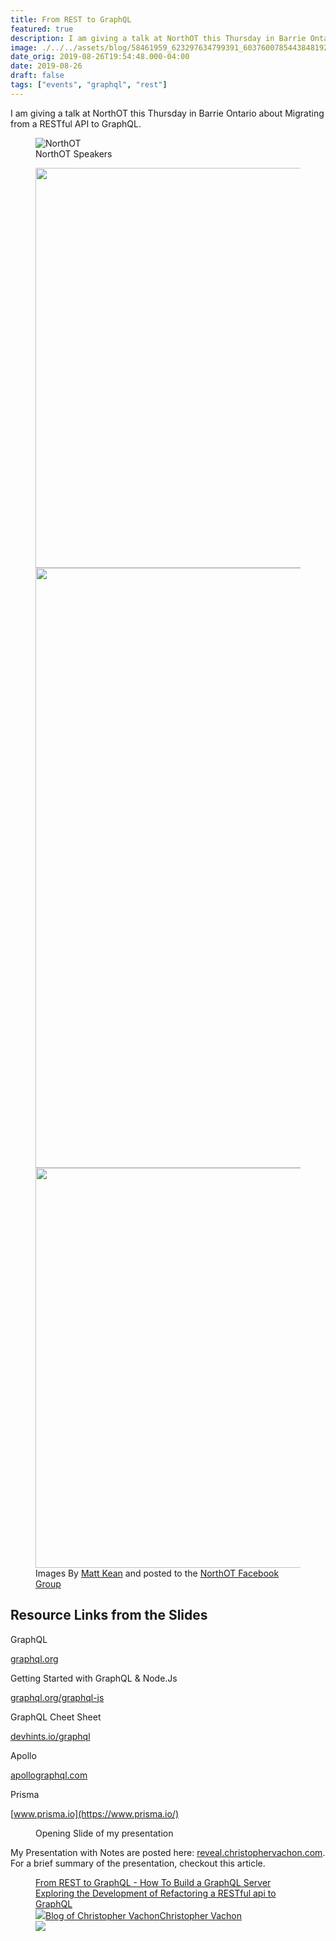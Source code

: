 ```yaml
---
title: From REST to GraphQL
featured: true
description: I am giving a talk at NorthOT this Thursday in Barrie Ontario about Migrating from a RESTful API to GraphQL.
image: ./../../assets/blog/58461959_623297634799391_6037600785443848192_o.png
date_orig: 2019-08-26T19:54:48.000-04:00
date: 2019-08-26
draft: false
tags: ["events", "graphql", "rest"]
---
```


I am giving a talk at NorthOT this Thursday in Barrie Ontario about Migrating from a RESTful API to GraphQL.

<figure class="kg-card kg-image-card kg-card-hascaption"><img src="https://blog.christophervachon.com/content/images/size/w2000/2019/08/69373385_697058100756677_4674387348333527040_o.jpg" class="kg-image" alt="NorthOT"><figcaption>NorthOT Speakers</figcaption></figure>
<figure class="kg-card kg-gallery-card kg-width-wide kg-card-hascaption"><div class="kg-gallery-container"><div class="kg-gallery-row"><div class="kg-gallery-image"><img src="https://blog.christophervachon.com/content/images/2019/09/70348829_703478956781258_6556686100432158720_n.jpg" width="960" height="640" loading="lazy" alt="" srcset="https://blog.christophervachon.com/content/images/size/w600/2019/09/70348829_703478956781258_6556686100432158720_n.jpg 600w, https://blog.christophervachon.com/content/images/2019/09/70348829_703478956781258_6556686100432158720_n.jpg 960w" sizes="(min-width: 720px) 720px"></div><div class="kg-gallery-image"><img src="https://blog.christophervachon.com/content/images/2019/09/69553483_703478916781262_2696885174330720256_n.jpg" width="640" height="960" loading="lazy" alt="" srcset="https://blog.christophervachon.com/content/images/size/w600/2019/09/69553483_703478916781262_2696885174330720256_n.jpg 600w, https://blog.christophervachon.com/content/images/2019/09/69553483_703478916781262_2696885174330720256_n.jpg 640w"></div><div class="kg-gallery-image"><img src="https://blog.christophervachon.com/content/images/2019/09/70236429_703478940114593_6136476709328781312_n.jpg" width="960" height="640" loading="lazy" alt="" srcset="https://blog.christophervachon.com/content/images/size/w600/2019/09/70236429_703478940114593_6136476709328781312_n.jpg 600w, https://blog.christophervachon.com/content/images/2019/09/70236429_703478940114593_6136476709328781312_n.jpg 960w" sizes="(min-width: 720px) 720px"></div></div></div><figcaption>Images By <a href="https://www.facebook.com/matt.kean.90">Matt Kean</a> and posted to the <a href="https://www.facebook.com/groups/NorthOT/">NorthOT Facebook Group</a></figcaption></figure>

## Resource Links from the Slides

GraphQL

[graphql.org](https://graphql.org/)

Getting Started with GraphQL & Node.Js

[graphql.org/graphql-js](https://graphql.org/graphql-js/)

GraphQL Cheet Sheet

[devhints.io/graphql](https://devhints.io/graphql)

Apollo

[apollographql.com](https://www.apollographql.com/)

Prisma

[www.prisma.io](https://www.prisma.io/)

<figure class="kg-card kg-image-card kg-width-wide kg-card-hascaption"><img src="https://blog.christophervachon.com/content/images/2019/08/Screen-Shot-2019-08-28-at-20.36.39.png" class="kg-image" alt="" loading="lazy"><figcaption>Opening Slide of my presentation</figcaption></figure>

My Presentation with Notes are posted here: [reveal.christophervachon.com](https://reveal.christophervachon.com/decks/2019/from-rest-to-graphql.html). For a brief summary of the presentation, checkout this article.

<figure class="kg-card kg-bookmark-card"><a class="kg-bookmark-container" href="https://blog.christophervachon.com/from-rest-to-graphql-part-1/"><div class="kg-bookmark-content"><div class="kg-bookmark-title">From REST to GraphQL - How To Build a GraphQL Server</div><div class="kg-bookmark-description">Exploring the Development of Refactoring a RESTful api to GraphQL</div><div class="kg-bookmark-metadata"><img class="kg-bookmark-icon" src="https://blog.christophervachon.com/favicon.ico"><span class="kg-bookmark-author">Blog of Christopher Vachon</span><span class="kg-bookmark-publisher">Christopher Vachon</span></div></div><div class="kg-bookmark-thumbnail"><img src="https://blog.christophervachon.com/content/images/2019/08/Screen-Shot-2019-08-22-at-15.25.43-1.png"></div></a></figure>
